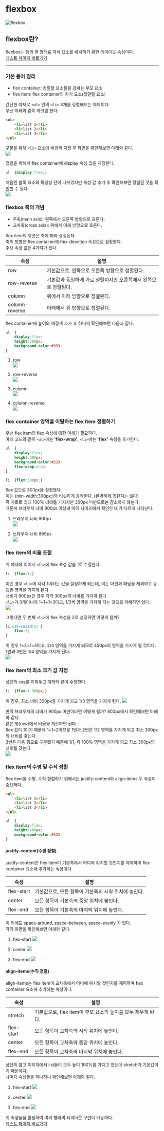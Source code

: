 # **flexbox**

![flexbox](https://cdn.jsdelivr.net/gh/fe-jw/J-Web/posts/220923/thumb.jpg)

## **flexbox란?**
flexbox는 행과 열 형태로 자식 요소를 배치하기 위한 레이아웃 속성이다.  
[테스트 페이지 바로가기](https://fe-jw.github.io/J-Web/posts/220923/flex.html)

---

### **기본 용어 정리**
* flex container: 정렬할 요소들을 감싸는 부모 요소
* flex item: flex container의 자식 요소(정렬할 요소)  

간단한 예제로 `<ul>` 안의 `<li>` 3개를 정렬해보는 예제이다.  
우선 아래와 같이 마크업 한다.
```html
<ul>
	<li>list 1</li>
	<li>list 2</li>
	<li>list 3</li>
</ul>
```

구분을 위해 `<li>` 요소에 배경색 지정 후 화면을 확인해보면 아래와 같다.  
![](https://cdn.jsdelivr.net/gh/fe-jw/J-Web/posts/220923/img_1.png)

정렬을 위해서 flex container에 display 속성 값을 지정한다.
```css
ul	{display:flex;}
```

처음엔 블록 요소의 특성상 단이 나뉘었지만 속성 값 추가 후 확인해보면 정렬된 것을 확인할 수 있다.  
![](https://cdn.jsdelivr.net/gh/fe-jw/J-Web/posts/220923/img_2.png)

### **flexbox 축의 개념**
* 주축(main axis): 왼쪽에서 오른쪽 방향으로 흐른다.
* 교차축(cross axis): 위에서 아래 방향으로 흐른다.

flex item의 흐름은 축에 따라 결정된다.  
축의 방향은 flex container에 flex-direction 속성으로 설정한다.  
주요 속성 값은 4가지가 있다.  

|속성|설명|
|---|---|
|row|기본값으로, 왼쪽으로 오른쪽 방향으로 정렬된다.|
|row-reverse|기본값과 동일하게 가로 정렬이지만 오른쪽에서 왼쪽으로 정렬된다.|
|column|위에서 아래 방향으로 정렬된다.|
|column-reverse|아래에서 위 방향으로 정렬된다.|

flex container에 높이와 배경색 추가 후 하나씩 확인해보면 다음과 같다.
```css
ul	{
	display:flex;
	height:300px;
	background-color:#333;
}
```

1) row  
![](https://cdn.jsdelivr.net/gh/fe-jw/J-Web/posts/220923/img_3.png)

2) row-reverse  
![](https://cdn.jsdelivr.net/gh/fe-jw/J-Web/posts/220923/img_4.png)

3) column  
![](https://cdn.jsdelivr.net/gh/fe-jw/J-Web/posts/220923/img_5.png)

4) column-reverse  
![](https://cdn.jsdelivr.net/gh/fe-jw/J-Web/posts/220923/img_6.png)

### **flex container 영역을 이탈하는 flex item 정렬하기**
우선 flex item의 flex 속성에 대한 이해가 필요하다.  
아래 코드와 같이 `<ul>`에는 **'flex-wrap'**, `<li>`에는 **'flex'** 속성을 추가한다.
```css
ul	{
	display:flex;
	height:300px;
	background-color:#333;
	flex-wrap:wrap;
}

li	{flex:300px;}
```

flex 값으로 300px을 설정했다.  
이는 {min-width:300px;}와 비슷하게 동작한다. (완벽하게 똑같지는 않다)  
즉 가로로 최대 100% 너비를 가지지만 300px 미만으로는 감소하지 않는다.  
때문에 브라우저 너비 900px 이상과 이하 사이즈에서 확인한 UI가 다르게 나타난다.

1) 브라우저 너비 900px  
![](https://cdn.jsdelivr.net/gh/fe-jw/J-Web/posts/220923/img_7.png)

2) 브라우저 너비 899px  
![](https://cdn.jsdelivr.net/gh/fe-jw/J-Web/posts/220923/img_8.png)

### **flex item의 비율 조절**
위 예제에 이어서 `<li>`에 flex 속성 값을 1로 수정한다.
```css
li	{flex:1;}
```

이런 경우 `<li>`에 각각 1이라는 값을 설정하게 되는데, 이는 마진과 패딩을 제외하고 동등한 영역을 가지게 된다.  
너비가 900px인 경우 각각 300px의 너비를 가지게 된다.   
`<li>`가 3개이니까 1+1+1=3이고, 1/3씩 영역을 가지게 되는 것으로 이해하면 쉽다.  
![](https://cdn.jsdelivr.net/gh/fe-jw/J-Web/posts/220923/img_9.png)

그렇다면 두 번째 `<li>`에 flex 속성을 2로 설정하면 어떻게 될까?
```css
li:nth-child(2)	{
	flex:2;
}
```

이 경우 1+2+1=4이고, 2/4 영역을 가지게 되므로 450px의 영역을 가지게 될 것이다.  
1번과 3번은 1/4 영역을 가지게 된다.  
![](https://cdn.jsdelivr.net/gh/fe-jw/J-Web/posts/220923/img_10.png)

### **flex item의 최소 크기 값 지정**
상단의 css를 지워두고 아래와 같이 수정한다.
```css
li	{flex:1 300px;}
```

이 경우, 최소 너비 300px을 가지게 되고 1/3 영역을 가지게 된다.
![](https://cdn.jsdelivr.net/gh/fe-jw/J-Web/posts/220923/img_11.png)

만약 브라우저의 너비가 900px 미만이라면 어떻게 될까? 800px에서 확인해보면 아래와 같다.  
같은 행(row)에서 비율을 계산하면 된다.  
flex 값이 1이기 때문에 1+1=2이므로 1번과 2번은 1/2 영역을 가지게 되고 최소 300px의 너비를 갖는다.  
3번은 다음 행으로 구분됐기 때문에 1/1, 즉 100% 영역을 가지게 되고 최소 300px의 너비를 갖는다.  
![](https://cdn.jsdelivr.net/gh/fe-jw/J-Web/posts/220923/img_12.png)

### **flex item의 수평 및 수직 정렬**
flex item을 수평, 수직 정렬하기 위해서는 justify-content와 align-items 두 속성이 중요하다.
```html
<ul>
	<li>list 1</li>
	<li>list 2</li>
	<li>list 3</li>
</ul>
```
```css
ul	{
	display:flex;
	height:200px;
	background-color:#333;
}
```

#### **justify-content(수평 정렬)**
justify-content은 flex item이 기본축에서 어디에 위치할 것인지를 제어하며 flex container 요소에 추가하는 속성이다.  

|속성|설명|
|---|---|
|flex-start|기본값으로, 모든 항목이 기본축의 시작 위치에 놓인다.|
|center|모든 항목이 기본축의 중앙 위치에 놓인다.|
|flex-end|모든 항목이 기본축의 마지막 위치에 놓인다.|  

이 외에도 space-around, space-between, space-evenly 가 있다.  
각각 화면을 확인해보면 아래와 같다.

1) flex-start
![](https://cdn.jsdelivr.net/gh/fe-jw/J-Web/posts/220923/img_13.png)

2) center
![](https://cdn.jsdelivr.net/gh/fe-jw/J-Web/posts/220923/img_14.png)

3) flex-end
![](https://cdn.jsdelivr.net/gh/fe-jw/J-Web/posts/220923/img_15.png)

#### **align-items(수직 정렬)**
align-items는 flex item이 교차축에서 어디에 위치할 것인지를 제어하며 flex container 요소에 추가하는 속성이다.  

|속성|설명|
|---|---|
|stretch|기본값으로, flex item이 부모 요소의 높이를 모두 채우게 된다.|
|flex-start|모든 항목이 교차축의 시작 위치에 놓인다.|
|center|모든 항목이 교차축의 중앙 위치에 놓인다.|
|flex-end|모든 항목이 교차축의 마지막 위치에 놓인다.|  

상단의 참고 이미지에서 list들이 모두 높이 100%를 가지고 있는데 stretch가 기본값이기 때문이다.  
나머지 속성들을 하나하나 확인해보면 아래와 같다.  

1) flex-start
![](https://cdn.jsdelivr.net/gh/fe-jw/J-Web/posts/220923/img_16.png)

2) center
![](https://cdn.jsdelivr.net/gh/fe-jw/J-Web/posts/220923/img_17.png)

3) flex-end
![](https://cdn.jsdelivr.net/gh/fe-jw/J-Web/posts/220923/img_18.png)

위 속성들을 활용하여 여러 형태의 레이아웃 구현이 가능하다.  
[테스트 페이지 바로가기](https://fe-jw.github.io/J-Web/posts/220923/flex.html)